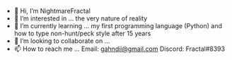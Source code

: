 - 👋 Hi, I’m NightmareFractal
- 👀 I’m interested in ... the very nature of reality
- 🌱 I’m currently learning ... my first programming language (Python) and how to type non-hunt/peck style after 15 years
- 💞️ I’m looking to collaborate on ...
- 📫 How to reach me ... Email: gahndii@gmail.com Discord: Fractal#8393

<!---
gahndii/gahndii is a ✨ special ✨ repository because its `README.md` (this file) appears on your GitHub profile.
You can click the Preview link to take a look at your changes.
--->
